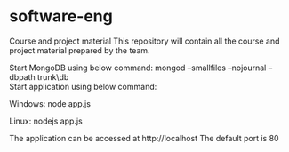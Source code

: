 # software-eng
Course and project material
This repository will contain all the course and project material prepared by the team. 

Start MongoDB using below command:
mongod –smallfiles –nojournal –dbpath trunk\db\
Start application using below command:

Windows:
node app.js

Linux:
nodejs app.js

The application can be accessed at http://localhost 
The default port is 80
